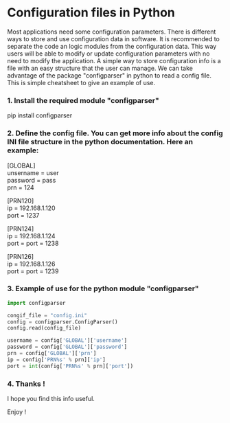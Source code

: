 # Configuration files in Python

Most applications need some configuration parameters. There is different ways to store and use configuration data in software. It is recommended to separate the code an logic modules from the configuration data. This way users will be able to modify or update configuration parameters with no need to modify the application. A simple way to store configuration info is a file with an easy structure that the user can manage. We can take advantage of the package "configparser" in python to read a config file. This is simple cheatsheet to give an example of use.


### 1. Install the required module "configparser"

pip install configparser

### 2. Define the config file. You can get more info about the config INI file structure in the python documentation. Here an example:

[GLOBAL] <br>
unsername = user <br>
password = pass <br>
prn = 124

[PRN120] <br>
ip = 192.168.1.120 <br>
port = 1237

[PRN124] <br>
ip = 192.168.1.124 <br>
port = port = 1238

[PRN126] <br>
ip = 192.168.1.126 <br>
port = port = 1239


### 3. Example of use for the python module "configparser"

```python
import configparser

congif_file = "config.ini"
config = configparser.ConfigParser()
config.read(config_file)

username = config['GLOBAL']['username']
password = config['GLOBAL']['password']
prn = config['GLOBAL']['prn']
ip = config['PRN%s' % prn]['ip']
port = int(config['PRN%s' % prn]['port'])
```

### 4. Thanks !

I hope you find this info useful. <br>

Enjoy !
